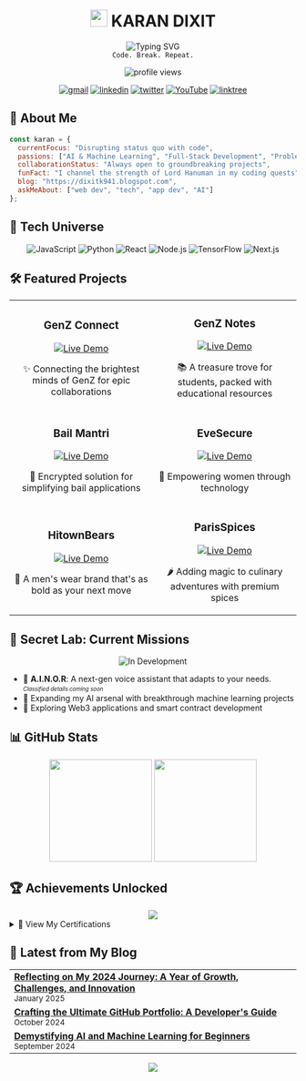 <h1 align="center">
  <img src="https://media.giphy.com/media/hvRJCLFzcasrR4ia7z/giphy.gif" width="30" alt="wave"> 
  KARAN DIXIT
</h1>

<div align="center">
  <img src="https://readme-typing-svg.herokuapp.com?font=Fira+Code&weight=600&size=22&pause=1000&color=0969DA&center=true&vCenter=true&width=435&lines=Full+Stack+Developer;AI+Enthusiast;Problem+Solver;Creative+Coder" alt="Typing SVG" />
  <br>
  <code>Code. Break. Repeat.</code>
</div>

<p align="center">
  <img src="https://komarev.com/ghpvc/?username=dixitk941&style=for-the-badge&color=0969DA" alt="profile views">
</p>

<p align="center">
  <a href="mailto:dixitk941@gmail.com"><img src="https://img.shields.io/badge/Gmail-D14836?style=for-the-badge&logo=gmail&logoColor=white" alt="gmail"></a>
  <a href="https://www.linkedin.com/in/karan-dixit21/"><img src="https://img.shields.io/badge/LinkedIn-0077B5?style=for-the-badge&logo=linkedin&logoColor=white" alt="linkedin"></a>
  <a href="https://twitter.com/dixitk941"><img src="https://img.shields.io/badge/Twitter-1DA1F2?style=for-the-badge&logo=twitter&logoColor=white" alt="twitter"></a>
  <a href="https://www.youtube.com/channel/neocodenex"><img src="https://img.shields.io/badge/YouTube-%23FF0000.svg?style=for-the-badge&logo=YouTube&logoColor=white" alt="YouTube"></a>
  <a href="https://linktr.ee/dixitk941"><img src="https://img.shields.io/badge/linktree-39E09B?style=for-the-badge&logo=linktree&logoColor=white" alt="linktree"></a>
</p>

## 🧠 About Me

```javascript
const karan = {
  currentFocus: "Disrupting status quo with code",
  passions: ["AI & Machine Learning", "Full-Stack Development", "Problem Solving"],
  collaborationStatus: "Always open to groundbreaking projects",
  funFact: "I channel the strength of Lord Hanuman in my coding quests",
  blog: "https://dixitk941.blogspot.com",
  askMeAbout: ["web dev", "tech", "app dev", "AI"]
};
```

## 🚀 Tech Universe

<p align="center">
  <img src="https://img.shields.io/badge/JavaScript-F7DF1E?style=for-the-badge&logo=javascript&logoColor=black" alt="JavaScript">
  <img src="https://img.shields.io/badge/Python-3776AB?style=for-the-badge&logo=python&logoColor=white" alt="Python">
  <img src="https://img.shields.io/badge/React-20232A?style=for-the-badge&logo=react&logoColor=61DAFB" alt="React">
  <img src="https://img.shields.io/badge/Node.js-339933?style=for-the-badge&logo=nodedotjs&logoColor=white" alt="Node.js">
  <img src="https://img.shields.io/badge/TensorFlow-FF6F00?style=for-the-badge&logo=tensorflow&logoColor=white" alt="TensorFlow">
  <img src="https://img.shields.io/badge/next.js-000000?style=for-the-badge&logo=nextdotjs&logoColor=white" alt="Next.js">
</p>

## 🛠️ Featured Projects

<table>
  <tr>
    <td width="50%">
      <h3 align="center">GenZ Connect</h3>
      <div align="center">
        <a href="https://genzconnectt.vercel.app" target="_blank">
          <img src="https://img.shields.io/badge/Live_Demo-5C5C5C?style=for-the-badge&logo=vercel&logoColor=white" alt="Live Demo">
        </a>
        <p>✨ Connecting the brightest minds of GenZ for epic collaborations</p>
      </div>
    </td>
    <td width="50%">
      <h3 align="center">GenZ Notes</h3>
      <div align="center">
        <a href="https://genznotes.vercel.app" target="_blank">
          <img src="https://img.shields.io/badge/Live_Demo-5C5C5C?style=for-the-badge&logo=vercel&logoColor=white" alt="Live Demo">
        </a>
        <p>📚 A treasure trove for students, packed with educational resources</p>
      </div>
    </td>
  </tr>
  <tr>
    <td width="50%">
      <h3 align="center">Bail Mantri</h3>
      <div align="center">
        <a href="https://bailmantri.vercel.app" target="_blank">
          <img src="https://img.shields.io/badge/Live_Demo-5C5C5C?style=for-the-badge&logo=vercel&logoColor=white" alt="Live Demo">
        </a>
        <p>🔐 Encrypted solution for simplifying bail applications</p>
      </div>
    </td>
    <td width="50%">
      <h3 align="center">EveSecure</h3>
      <div align="center">
        <a href="https://evesecure.vercel.app" target="_blank">
          <img src="https://img.shields.io/badge/Live_Demo-5C5C5C?style=for-the-badge&logo=vercel&logoColor=white" alt="Live Demo">
        </a>
        <p>💪 Empowering women through technology</p>
      </div>
    </td>
  </tr>
  <tr>
    <td width="50%">
      <h3 align="center">HitownBears</h3>
      <div align="center">
        <a href="https://hitownbears.live" target="_blank">
          <img src="https://img.shields.io/badge/Live_Demo-5C5C5C?style=for-the-badge&logo=vercel&logoColor=white" alt="Live Demo">
        </a>
        <p>👔 A men's wear brand that's as bold as your next move</p>
      </div>
    </td>
    <td width="50%">
      <h3 align="center">ParisSpices</h3>
      <div align="center">
        <a href="https://parispices.com" target="_blank">
          <img src="https://img.shields.io/badge/Live_Demo-5C5C5C?style=for-the-badge&logo=vercel&logoColor=white" alt="Live Demo">
        </a>
        <p>🌶️ Adding magic to culinary adventures with premium spices</p>
      </div>
    </td>
  </tr>
</table>

## 🧪 Secret Lab: Current Missions

<div align="center">
  <img src="https://img.shields.io/badge/Status-In_Development-blue?style=for-the-badge" alt="In Development">
</div>

- 🤖 **A.I.N.O.R**: A next-gen voice assistant that adapts to your needs. <sub><sup>*Classified details coming soon*</sup></sub>
- 🧠 Expanding my AI arsenal with breakthrough machine learning projects
- 🚀 Exploring Web3 applications and smart contract development

## 📊 GitHub Stats

<div align="center">
  <img height="180em" src="https://github-readme-stats.vercel.app/api?username=dixitk941&theme=github_dark&show_icons=true&count_private=true&hide_border=true" />
  <img height="180em" src="https://github-readme-streak-stats.herokuapp.com/?user=dixitk941&theme=github-dark-blue&hide_border=true" />
</div>

## 🏆 Achievements Unlocked

<div align="center">
  <img src="https://github-profile-trophy.vercel.app/?username=dixitk941&theme=darkhub&no-frame=true&column=7&margin-w=15" />
</div>

<details>
  <summary>📜 View My Certifications</summary>
  <br>
  
  - [Udemy Certification (100 Days of Python)](https://www.udemy.com/certificate/UC-5ae74439-d651-4d77-a336-e601d2a58831/)
  - [Coursera: Automate Cybersecurity Tasks with Python](https://www.coursera.org/account/accomplishments/verify/PMMDU432HJ9Q)
  - [Coursera: Foundations of Cybersecurity](https://www.coursera.org/account/accomplishments/verify/C7BUP2BJCQZB)
  - [HackerRank: Frontend Developer (React)](https://www.hackerrank.com/certificates/ec9d3e0351d0)
  - [Hack&Chill Certificate](https://certificate.givemycertificate.com/c/6f956f17-887a-479b-8b14-792588feadaa)
  - [HackerRank: Problem Solving (Basic)](https://www.hackerrank.com/certificates/15fd22f3ec65)
  - [HackerRank: Python (Basic)](https://www.hackerrank.com/certificates/0ed124886d78)
</details>

## 📝 Latest from My Blog

<table>
  <tr>
    <td>
      <a href="https://dixitk941.blogspot.com/2025/01/reflecting-on-my-2024-journey-year-of.html">
        <b>Reflecting on My 2024 Journey: A Year of Growth, Challenges, and Innovation</b>
      </a>
      <br/>
      <sub>January 2025</sub>
    </td>
  </tr>
  <tr>
    <td>
      <a href="https://dixitk941.blogspot.com/2024/10/crafting-ultimate-github-portfolio.html">
        <b>Crafting the Ultimate GitHub Portfolio: A Developer's Guide</b>
      </a>
      <br/>
      <sub>October 2024</sub>
    </td>
  </tr>
  <tr>
    <td>
      <a href="https://dixitk941.blogspot.com/2024/09/demystifying-ai-and-machine-learning.html">
        <b>Demystifying AI and Machine Learning for Beginners</b>
      </a>
      <br/>
      <sub>September 2024</sub>
    </td>
  </tr>
</table>

<div align="center">
  <img src="https://capsule-render.vercel.app/api?type=waving&color=0:0969DA,100:39d353&height=120&section=footer&text=Let's%20Code%20Something%20Amazing&fontSize=24&fontColor=fff" />
</div>
